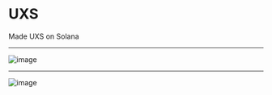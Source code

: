 # UXS
Made UXS on Solana

---------
![image](https://user-images.githubusercontent.com/83765858/156309045-e4207ad3-d33d-4465-9256-0df40156a2f1.png)

-------

![image](https://user-images.githubusercontent.com/83765858/156308887-4a7e0636-df4f-44b4-b956-59db0730b74e.png)
